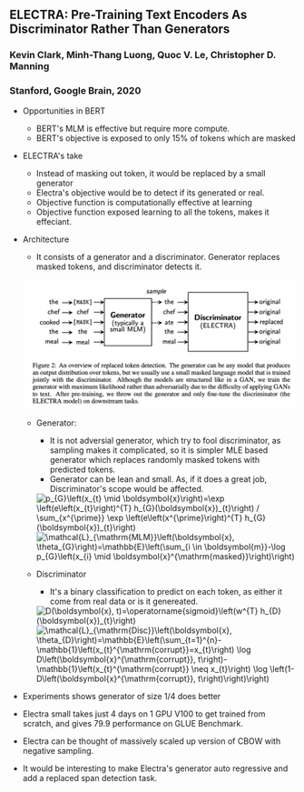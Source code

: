 ## ELECTRA: Pre-Training Text Encoders As Discriminator Rather Than Generators

### Kevin Clark, Minh-Thang Luong, Quoc V. Le, Christopher D. Manning
### Stanford, Google Brain, 2020

* Opportunities in BERT 
    * BERT's MLM is effective but require more compute.
    * BERT's objective is exposed to only 15% of tokens which are masked
* ELECTRA's take
    * Instead of masking out token, it would be replaced by a small generator
    * Electra's objective would be to detect if its generated or real. 
    * Objective function is computationally effective at learning
    * Objective function exposed learning to all the tokens, makes it effeciant.

* Architecture
    * It consists of a generator and a discriminator. Generator replaces masked tokens, and discriminator detects it. 

    <p align="center">
    <img align="centre" src="images/electra_architecture.png">
    </p>


    * Generator:
        * It is not adversial generator, which try to fool discriminator, as sampling makes it complicated, so it is simpler MLE based generator which replaces randomly masked tokens with predicted tokens.
        * Generator can be lean and small. As, if it does a great job, Discriminator's scope would be affected.
        
        <img width=600 src="https://i.upmath.me/svg/p_%7BG%7D%5Cleft(x_%7Bt%7D%20%5Cmid%20%5Cboldsymbol%7Bx%7D%5Cright)%3D%5Cexp%20%5Cleft(e%5Cleft(x_%7Bt%7D%5Cright)%5E%7BT%7D%20h_%7BG%7D(%5Cboldsymbol%7Bx%7D)_%7Bt%7D%5Cright)%20%2F%20%5Csum_%7Bx%5E%7B%5Cprime%7D%7D%20%5Cexp%20%5Cleft(e%5Cleft(x%5E%7B%5Cprime%7D%5Cright)%5E%7BT%7D%20h_%7BG%7D(%5Cboldsymbol%7Bx%7D)_%7Bt%7D%5Cright)" alt="p_{G}\left(x_{t} \mid \boldsymbol{x}\right)=\exp \left(e\left(x_{t}\right)^{T} h_{G}(\boldsymbol{x})_{t}\right) / \sum_{x^{\prime}} \exp \left(e\left(x^{\prime}\right)^{T} h_{G}(\boldsymbol{x})_{t}\right)" />


        <img src="https://i.upmath.me/svg/%5Cmathcal%7BL%7D_%7B%5Cmathrm%7BMLM%7D%7D%5Cleft(%5Cboldsymbol%7Bx%7D%2C%20%5Ctheta_%7BG%7D%5Cright)%3D%5Cmathbb%7BE%7D%5Cleft(%5Csum_%7Bi%20%5Cin%20%5Cboldsymbol%7Bm%7D%7D-%5Clog%20p_%7BG%7D%5Cleft(x_%7Bi%7D%20%5Cmid%20%5Cboldsymbol%7Bx%7D%5E%7B%5Cmathrm%7Bmasked%7D%7D%5Cright)%5Cright)" alt="\mathcal{L}_{\mathrm{MLM}}\left(\boldsymbol{x}, \theta_{G}\right)=\mathbb{E}\left(\sum_{i \in \boldsymbol{m}}-\log p_{G}\left(x_{i} \mid \boldsymbol{x}^{\mathrm{masked}}\right)\right)" />

    * Discriminator
        * It's a binary classification to predict on each token, as either it come from real data or is it genereated.


        <img src="https://i.upmath.me/svg/D(%5Cboldsymbol%7Bx%7D%2C%20t)%3D%5Coperatorname%7Bsigmoid%7D%5Cleft(w%5E%7BT%7D%20h_%7BD%7D(%5Cboldsymbol%7Bx%7D)_%7Bt%7D%5Cright)" alt="D(\boldsymbol{x}, t)=\operatorname{sigmoid}\left(w^{T} h_{D}(\boldsymbol{x})_{t}\right)" />

        <img width=600 src="https://i.upmath.me/svg/%5Cmathcal%7BL%7D_%7B%5Cmathrm%7BDisc%7D%7D%5Cleft(%5Cboldsymbol%7Bx%7D%2C%20%5Ctheta_%7BD%7D%5Cright)%3D%5Cmathbb%7BE%7D%5Cleft(%5Csum_%7Bt%3D1%7D%5E%7Bn%7D-%5Cmathbb%7B1%7D%5Cleft(x_%7Bt%7D%5E%7B%5Cmathrm%7Bcorrupt%7D%7D%3Dx_%7Bt%7D%5Cright)%20%5Clog%20D%5Cleft(%5Cboldsymbol%7Bx%7D%5E%7B%5Cmathrm%7Bcorrupt%7D%7D%2C%20t%5Cright)-%5Cmathbb%7B1%7D%5Cleft(x_%7Bt%7D%5E%7B%5Cmathrm%7Bcorrupt%7D%7D%20%5Cneq%20x_%7Bt%7D%5Cright)%20%5Clog%20%5Cleft(1-D%5Cleft(%5Cboldsymbol%7Bx%7D%5E%7B%5Cmathrm%7Bcorrupt%7D%7D%2C%20t%5Cright)%5Cright)%5Cright)" alt="\mathcal{L}_{\mathrm{Disc}}\left(\boldsymbol{x}, \theta_{D}\right)=\mathbb{E}\left(\sum_{t=1}^{n}-\mathbb{1}\left(x_{t}^{\mathrm{corrupt}}=x_{t}\right) \log D\left(\boldsymbol{x}^{\mathrm{corrupt}}, t\right)-\mathbb{1}\left(x_{t}^{\mathrm{corrupt}} \neq x_{t}\right) \log \left(1-D\left(\boldsymbol{x}^{\mathrm{corrupt}}, t\right)\right)\right)" />

* Experiments shows generator of size 1/4 does better 

* Electra small takes just 4 days on 1 GPU V100 to get trained from scratch, and gives 79.9 performance on GLUE Benchmark.

* Electra can be thought of massively scaled up version of CBOW with negative sampling.

* It would be interesting to make Electra's generator auto regressive and add a replaced span detection task.



